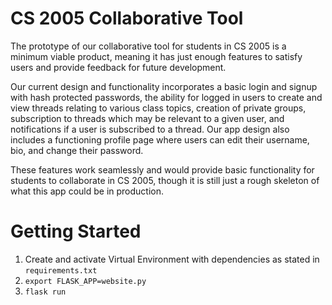 # CS 2005 Collaborative Tool

The prototype of our collaborative tool for students in CS 2005 is a minimum viable product, meaning it has just enough features to satisfy users and provide feedback for future development. 

Our current design and functionality incorporates a basic login and signup with hash protected passwords, the ability for logged in users to create and view threads relating to various class topics, creation of private groups, subscription to threads which may be relevant to a given user, and notifications if a user is subscribed to a thread. Our app design also includes a functioning profile page where users can edit their username, bio, and change their password.

These features work seamlessly and would provide basic functionality for students to collaborate in CS 2005, though it is still just a rough skeleton of what this app could be in production.

# Getting Started

1. Create and activate Virtual Environment with dependencies as stated in `requirements.txt`
2. `export FLASK_APP=website.py`
3. `flask run`

